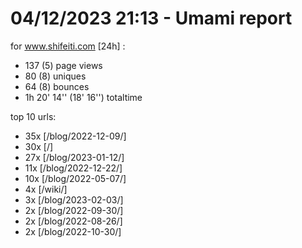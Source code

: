 # 04/12/2023 21:13 - Umami report
for www.shifeiti.com [24h] :

 - 137 (5) page views
 - 80 (8) uniques
 - 64 (8) bounces
 - 1h 20' 14'' (18' 16'') totaltime


top 10 urls:
 - 35x [/blog/2022-12-09/]
 - 30x [/]
 - 27x [/blog/2023-01-12/]
 - 11x [/blog/2022-12-22/]
 - 10x [/blog/2022-05-07/]
 - 4x [/wiki/]
 - 3x [/blog/2023-02-03/]
 - 2x [/blog/2022-09-30/]
 - 2x [/blog/2022-08-26/]
 - 2x [/blog/2022-10-30/]


